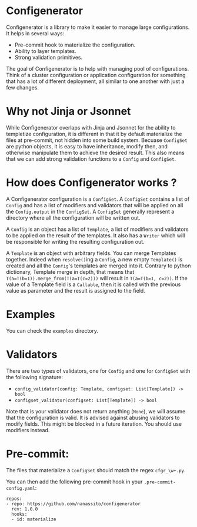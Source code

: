# Configenerator

Configenerator is a library to make it easier to manage large configurations. It helps in several ways:
* Pre-commit hook to materialize the configuration.
* Ability to layer templates.
* Strong validation primitives.

The goal of Configenerator is to help with managing pool of configurations. Think of a cluster configuration or application configuration for something that has a lot of different deployment, all similar to one another with just a few changes.


# Why not Jinja or Jsonnet
While Configenerator overlaps with Jinja and Jsonnet for the ability to templetize configuration, it is different in that it by default materialize the files at pre-commit, not hidden into some build system. Becuase `ConfigSet` are python objects, it is easy to have inheritance, modify then, and otherwise manipulate them to achieve the desired result. This also means that we can add strong validation functions to a `Config` and `ConfigSet`.

# How does Configenerator works ?

A Configenerator configuration is a `ConfigSet`. A `ConfigSet` contains a list of `Config` and has a list of modifiers and validators that will be applied on all the `Config.output` in the `ConfigSet`. A `ConfigSet` generally represent a directory where all the configuration will be written out.

A `Config` is an object has a list of `Template`, a list of modifiers and validators to be applied on the result of the templates. It also has a `Writer` which will be responsible for writing the resulting configuration out.

A `Template` is an object with arbitrary fields. You can merge Templates together. Indeed when `resolve()`ing a `Config`, a new empty `Template()` is created and all the `Config`'s templates are merged into it. Contrary to python dictionary, Template merge in depth, that means that `T(a=T(b=1)).merge_from(T(a=T(c=2)))` will result in `T(a=T(b=1, c=2))`. If the value of a Template field is a `Callable`, then it is called with the previous value as parameter and the result is assigned to the field.

# Examples
You can check the `examples` directory.

# Validators
There are two types of validators, one for `Config` and one for `ConfigSet` with the following signature:
* `config_validator(config: Template, configset: List[Template]) -> bool`
* `configset_validator(configset: List[Template]) -> bool`

Note that is your validator does not return anything (`None`), we will assume that the configuration is valid.
It is advised against abusing validators to modify fields. This might be blocked in a future iteration. You should use modifiers instead.

# Pre-commit:
The files that materialize a `ConfigSet` should match the regex `cfgr_\w+.py`.

You can then add the following pre-commit hook in your `.pre-commit-config.yaml`:
```
repos:
- repo: https://github.com/nanassito/configenerator
  rev: 1.0.0
  hooks:
  - id: materialize
```
